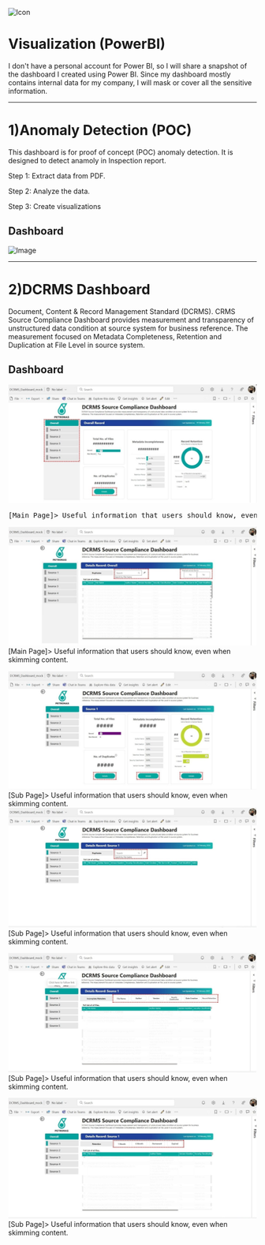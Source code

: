 ![Icon](https://github.com/Fauzanpaimen/Visualization-PowerBI-/blob/main/Image/icon.jpg)

# Visualization (PowerBI)



I don't have a personal account for Power BI, so I will share a snapshot of the dashboard I created using Power BI. Since my dashboard mostly contains internal data for my company, I will mask or cover all the sensitive information.


-----------------------------------------------------------------------------------------------------------------------------------------------------------------------------


# 1)Anomaly Detection (POC)

This dashboard is for proof of concept (POC) anomaly detection. It is designed to detect anamoly in Inspection report.

Step 1: Extract data from PDF.

Step 2: Analyze the data.

Step 3: Create visualizations

## Dashboard

![Image](https://github.com/Fauzanpaimen/Visualization-PowerBI-/blob/main/Image/Anomaly.jpg)


-----------------------------------------------------------------------------------------------------------------------------------------------------------------------------


# 2)DCRMS Dashboard

Document, Content & Record Management Standard (DCRMS). CRMS Source Compliance Dashboard provides measurement and transparency of unstructured data condition at source system for business reference. The measurement focused on Metadata Completeness, Retention and Duplication at File Level in source system.

## Dashboard

![Image](https://github.com/Fauzanpaimen/Visualization-PowerBI/blob/main/Image/DCRMS01.jpg)
<pre>[Main Page]> Useful information that users should know, even when skimming content.
</pre>
![Image](https://github.com/Fauzanpaimen/Visualization-PowerBI/blob/main/Image/DCRMS02.jpg)
  [Main Page]> Useful information that users should know, even when skimming content.<br />

![Image](https://github.com/Fauzanpaimen/Visualization-PowerBI/blob/main/Image/DCRMS03.jpg)
  [Sub Page]> Useful information that users should know, even when skimming content.
$~$
![Image](https://github.com/Fauzanpaimen/Visualization-PowerBI/blob/main/Image/DCRMS04.jpg)
  [Sub Page]> Useful information that users should know, even when skimming content.

![Image](https://github.com/Fauzanpaimen/Visualization-PowerBI/blob/main/Image/DCRMS05.jpg)
  [Sub Page]> Useful information that users should know, even when skimming content.

![Image](https://github.com/Fauzanpaimen/Visualization-PowerBI/blob/main/Image/DCRMS06.jpg)
  [Sub Page]> Useful information that users should know, even when skimming content.




